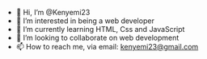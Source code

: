 - 👋 Hi, I’m @Kenyemi23
- 👀 I’m interested in being a web developer
- 🌱 I’m currently learning HTML, Css and JavaScript
- 💞️ I’m looking to collaborate on web development
- 📫 How to reach me, via email: kenyemi23@gmail.com

<!---
Kenyemi23/Kenyemi23 is a ✨ special ✨ repository because its `README.md` (this file) appears on your GitHub profile.
You can click the Preview link to take a look at your changes.
--->
